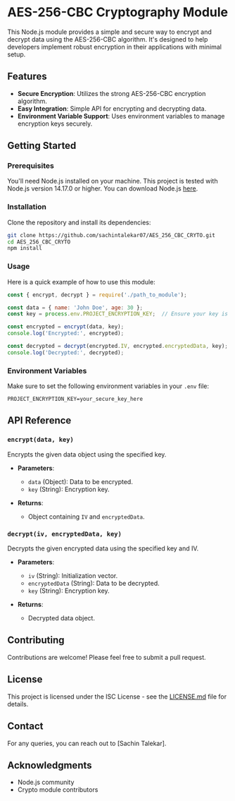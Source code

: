 
# AES-256-CBC Cryptography Module

This Node.js module provides a simple and secure way to encrypt and decrypt data using the AES-256-CBC algorithm. It's designed to help developers implement robust encryption in their applications with minimal setup.

## Features

- **Secure Encryption**: Utilizes the strong AES-256-CBC encryption algorithm.
- **Easy Integration**: Simple API for encrypting and decrypting data.
- **Environment Variable Support**: Uses environment variables to manage encryption keys securely.

## Getting Started

### Prerequisites

You'll need Node.js installed on your machine. This project is tested with Node.js version 14.17.0 or higher. You can download Node.js [here](https://nodejs.org/).

### Installation

Clone the repository and install its dependencies:

```bash
git clone https://github.com/sachintalekar07/AES_256_CBC_CRYTO.git
cd AES_256_CBC_CRYTO
npm install
```

### Usage

Here is a quick example of how to use this module:

```javascript
const { encrypt, decrypt } = require('./path_to_module');

const data = { name: 'John Doe', age: 30 };
const key = process.env.PROJECT_ENCRYPTION_KEY;  // Ensure your key is set in the environment variables

const encrypted = encrypt(data, key);
console.log('Encrypted:', encrypted);

const decrypted = decrypt(encrypted.IV, encrypted.encryptedData, key);
console.log('Decrypted:', decrypted);
```

### Environment Variables

Make sure to set the following environment variables in your `.env` file:

```plaintext
PROJECT_ENCRYPTION_KEY=your_secure_key_here
```

## API Reference

### `encrypt(data, key)`

Encrypts the given data object using the specified key.

- **Parameters**:
  - `data` (Object): Data to be encrypted.
  - `key` (String): Encryption key.

- **Returns**:
  - Object containing `IV` and `encryptedData`.

### `decrypt(iv, encryptedData, key)`

Decrypts the given encrypted data using the specified key and IV.

- **Parameters**:
  - `iv` (String): Initialization vector.
  - `encryptedData` (String): Data to be decrypted.
  - `key` (String): Encryption key.

- **Returns**:
  - Decrypted data object.

## Contributing

Contributions are welcome! Please feel free to submit a pull request.

## License

This project is licensed under the ISC License - see the [LICENSE.md](LICENSE) file for details.

## Contact

For any queries, you can reach out to [Sachin Talekar].

## Acknowledgments

- Node.js community
- Crypto module contributors
